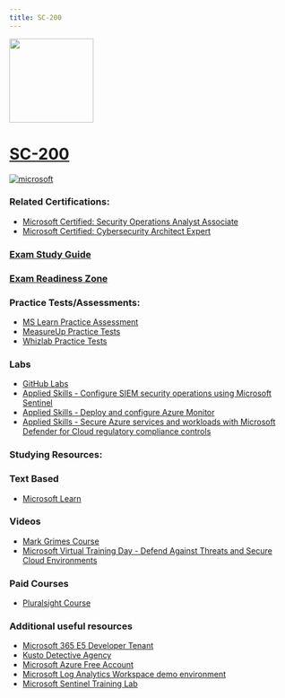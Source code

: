```yaml
---
title: SC-200
---
```


<img src="/sc-200.png" width="150" height="150">

# [SC-200](https://learn.microsoft.com/certifications/exams/sc-200?WT.mc_id=291324)

<a href='https://learn.microsoft.com/en-us/certifications/browse/?type=role-based&levels=intermediate' target="_blank"><img alt='microsoft' src='https://img.shields.io/badge/associate-100000?style=for-the-badge&logo=microsoft&logoColor=white&labelColor=0078D4&color=212221'/></a> 

### Related Certifications:
- [Microsoft Certified: Security Operations Analyst Associate](https://learn.microsoft.com/en-us/certifications/security-operations-analyst?WT.mc_id=291324)
- [Microsoft Certified: Cybersecurity Architect Expert](https://learn.microsoft.com/en-us/certifications/cybersecurity-architect-expert?WT.mc_id=291324)

### [Exam Study Guide](https://learn.microsoft.com/credentials/certifications/resources/study-guides/sc-200?WT.mc_id=291324)
### [Exam Readiness Zone](https://learn.microsoft.com/en-us/shows/exam-readiness-zone/preparing-for-sc-200-mitigate-threats-using-microsoft-365-defender-1-of-3/?WT.mc_id=291324)

### Practice Tests/Assessments:
- [MS Learn Practice Assessment](https://learn.microsoft.com/certifications/exams/sc-200/practice/assessment?assessment-type=practice&assessmentId=59&WT.mc_id=291324)
- [MeasureUp Practice Tests](https://www.measureup.com/microsoft-practice-test-sc-200-microsoft-security-operations-analyst.html)
- [Whizlab Practice Tests](https://www.whizlabs.com/microsoft-security-operations-analyst-sc-200/)

### Labs
- [GitHub Labs](https://aka.ms/sc200labs)
- [Applied Skills - Configure SIEM security operations using Microsoft Sentinel](https://learn.microsoft.com/en-us/credentials/applied-skills/configure-siem-security-operations-using-microsoft-sentinel?WT.mc_id=291324)
- [Applied Skills - Deploy and configure Azure Monitor](https://learn.microsoft.com/en-us/credentials/applied-skills/deploy-and-configure-azure-monitor?WT.mc_id=291324)
- [Applied Skills - Secure Azure services and workloads with Microsoft Defender for Cloud regulatory compliance controls](https://learn.microsoft.com/en-us/credentials/applied-skills/secure-azure-services-and-workloads-with-microsoft-defender-for-cloud-regulatory-compliance-controls?WT.mc_id=291324)

### Studying Resources:

### Text Based
- [Microsoft Learn](https://learn.microsoft.com/certifications/exams/sc-200?WT.mc_id=291324)
### Videos
- [Mark Grimes Course](https://www.youtube.com/watch?v=EJ4Fm_omTNI&pp=ygUNc2MgMjAwIGNvdXJzZQ%3D%3D)
- [Microsoft Virtual Training Day - Defend Against Threats and Secure Cloud Environments](https://events.microsoft.com/en-us/allevents/?language=English&clientTimeZone=1&view=list&search=Microsoft%20Security%20Virtual%20Training%20Day:%20Defend%20Against%20Threats%20and%20Secure%20Cloud%20Environments)
### Paid Courses
- [Pluralsight Course](https://www.pluralsight.com/paths/microsoft-security-operations-analyst-sc-200)
### Additional useful resources
- [Microsoft 365 E5 Developer Tenant](https://developer.microsoft.com/en-us/microsoft-365/dev-program?WT.mc_id=291324)
- [Kusto Detective Agency](https://detective.kusto.io)
- [Microsoft Azure Free Account](https://azure.microsoft.com/en-us/offers/ms-azr-0044p?WT.mc_id=291324)
- [Microsoft Log Analytics Workspace demo environment](https://aka.ms/lademo)
- [Microsoft Sentinel Training Lab](https://techcommunity.microsoft.com/t5/microsoft-sentinel-blog/learning-with-the-microsoft-sentinel-training-lab/ba-p/2953403?WT.mc_id=291324)
